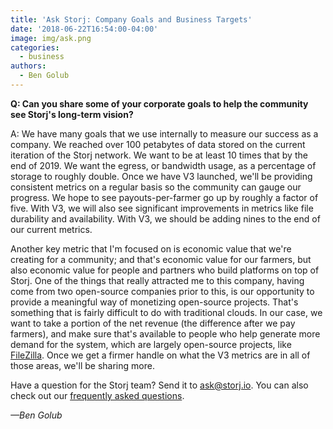 ```yaml
---
title: 'Ask Storj: Company Goals and Business Targets'
date: '2018-06-22T16:54:00-04:00'
image: img/ask.png
categories:
  - business
authors:
  - Ben Golub
---
```

**Q: Can you share some of your corporate goals to help the community see Storj's long-term vision?**

<!--more-->

  
A: We have many goals that we use internally to measure our success as a company. We reached over 100 petabytes of data stored on the current iteration of the Storj network. We want to be at least 10 times that by the end of 2019. We want the egress, or bandwidth usage, as a percentage of storage to roughly double. Once we have V3 launched, we'll be providing consistent metrics on a regular basis so the community can gauge our progress. We hope to see payouts-per-farmer go up by roughly a factor of five. With V3, we will also see significant improvements in metrics like file durability and availability. With V3, we should be adding nines to the end of our current metrics.

Another key metric that I'm focused on is economic value that we're creating for a community; and that's economic value for our farmers, but also economic value for people and partners who build platforms on top of Storj. One of the things that really attracted me to this company, having come from two open-source companies prior to this, is our opportunity to provide a meaningful way of monetizing open-source projects. That's something that is fairly difficult to do with traditional clouds. In our case, we want to take a portion of the net revenue (the difference after we pay farmers), and make sure that's available to people who help generate more demand for the system, which are largely open-source projects, like [FileZilla](https://filezilla-project.org/). Once we get a firmer handle on what the V3 metrics are in all of those areas, we'll be sharing more.

Have a question for the Storj team? Send it to ask@storj.io. You can also check out our [frequently asked questions](https://storj.io/faq).

_—Ben Golub_
